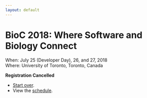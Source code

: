 ```yaml
---
layout: default
---
```

# BioC 2018: Where Software and Biology Connect

When: July 25 (Developer Day), 26, and 27, 2018 <br />
Where: University of Toronto, Toronto, Canada

**Registration Cancelled**

- [Start over][1].
- View the [schedule][2].

[1]: ./registration
[2]: ./schedule
